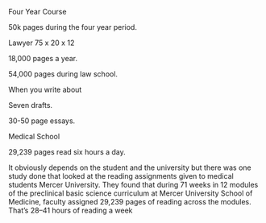 Four Year Course 

50k pages during the four year period.

Lawyer
75 x 20 x 12

18,000 pages a year.

54,000 pages during law school.

When you write about 

Seven drafts.

30-50 page essays.

Medical School

29,239 pages read six hours a day.

It obviously depends on the student and the university but there was one study done that looked at the reading assignments given to medical students Mercer University. They found that during 71 weeks in 12 modules of the preclinical basic science curriculum at Mercer University School of Medicine, faculty assigned 29,239 pages of reading across the modules. That’s 28–41 hours of reading a week